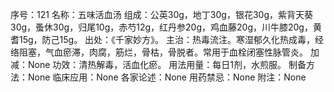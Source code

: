 序号：121
名称：五味活血汤
组成：公英30g，地丁30g，银花30g，紫背天葵30g，蚤休30g，归尾10g，赤芍12g，红丹参20g，鸡血藤20g，川牛膝20g，黄耆15g，防己15g。
出处：《千家妙方》。
主治：热毒流注。寒湿郁久化热成毒，经络阻塞，气血瘀滞，肉腐，筋烂，骨枯，骨脱者。常用于血栓闭塞性脉管炎。
加减：None
功效：清热解毒，活血化瘀。
用法用量：每日1剂，水煎服。
制备方法：None
临床应用：None
各家论述：None
用药禁忌：None
附注：None
